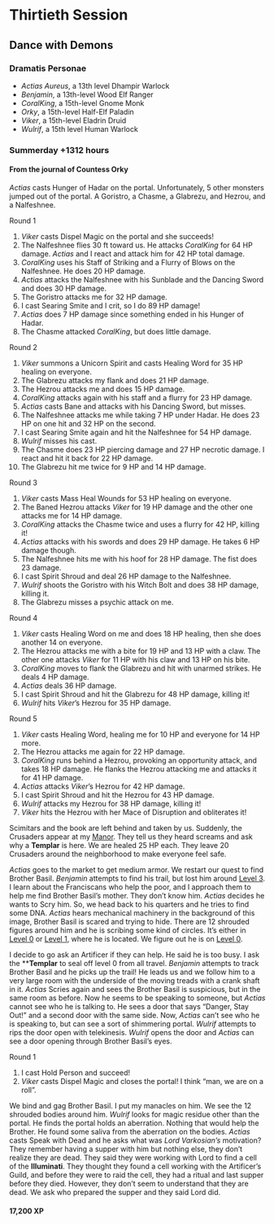 # Thirtieth Session

## Dance with Demons

### Dramatis Personae

- *Actias Aureus*, a 13th level Dhampir Warlock
- *Benjamin*, a 13th-level Wood Elf Ranger
- *CoralKing*, a 15th-level Gnome Monk
- *Orky*, a 15th-level Half-Elf Paladin
- *Viker*, a 15th-level Eladrin Druid
- *Wulrif*, a 15th level Human Warlock

### Summerday +1312 hours

#### From the journal of Countess Orky

*Actias* casts Hunger of Hadar on the portal. Unfortunately, 5 other monsters jumped out of the portal. A Goristro, a Chasme, a Glabrezu, and Hezrou, and a Nalfeshnee.

Round 1

1. *Viker* casts Dispel Magic on the portal and she succeeds!
2. The Nalfeshnee flies 30 ft toward us. He attacks *CoralKing* for 64 HP damage. *Actias* and I react and attack him for 42 HP total damage.
3. *CoralKing* uses his Staff of Striking and a Flurry of Blows on the Nalfeshnee. He does 20 HP damage.
4. *Actias* attacks the Nalfeshnee with his Sunblade and the Dancing Sword and does 30 HP damage.
5. The Goristro attacks me for 32 HP damage.
6. I cast Searing Smite and I crit, so I do 89 HP damage!
7. *Actias* does 7 HP damage since something ended in his Hunger of Hadar.
8. The Chasme attacked *CoralKing*, but does little damage.  

Round 2

1. *Viker* summons a Unicorn Spirit and casts Healing Word for 35 HP healing on everyone.
2. The Glabrezu attacks my flank and does 21 HP damage.
3. The Hezrou attacks me and does 15 HP damage.
4. *CoralKing* attacks again with his staff and a flurry for 23 HP damage.
5. *Actias* casts Bane and attacks with his Dancing Sword, but misses.
6. The Nalfeshnee attacks me while taking 7 HP under Hadar. He does 23 HP on one hit and 32 HP on the second.
7. I cast Searing Smite again and hit the Nalfeshnee for 54 HP damage.
8. *Wulrif* misses his cast.
9. The Chasme does 23 HP piercing damage and 27 HP necrotic damage. I react and hit it back for 22 HP damage.
10. The Glabrezu hit me twice for 9 HP and 14 HP damage.

Round 3

1. *Viker* casts Mass Heal Wounds for 53 HP healing on everyone.
2. The Baned Hezrou attacks *Viker* for 19 HP damage and the other one attacks me for 14 HP damage.
3. *CoralKing* attacks the Chasme twice and uses a flurry for 42 HP, killing it!
4. *Actias* attacks with his swords and does 29 HP damage. He takes 6 HP damage though.
5. The Nalfeshnee hits me with his hoof for 28 HP damage. The fist does 23 damage.
6. I cast Spirit Shroud and deal 26 HP damage to the Nalfeshnee.
7. *Wulrif* shoots the Goristro with his Witch Bolt and does 38 HP damage, killing it.
8. The Glabrezu misses a psychic attack on me.

Round 4

1. *Viker* casts Healing Word on me and does 18 HP healing, then she does another 14 on everyone.
2. The Hezrou attacks me with a bite for 19 HP and 13 HP with a claw. The other one attacks *Viker* for 11 HP with his claw and 13 HP on his bite.
3. *CoralKing* moves to flank the Glabrezu and hit with unarmed strikes. He deals 4 HP damage.
4. *Actias* deals 36 HP damage.
5. I cast Spirit Shroud and hit the Glabrezu for 48 HP damage, killing it!
6. *Wulrif* hits *Viker*’s Hezrou for 35 HP damage.

Round 5

1. *Viker* casts Healing Word, healing me for 10 HP and everyone for 14 HP more.
2. The Hezrou attacks me again for 22 HP damage.
3. *CoralKing* runs behind a Hezrou, provoking an opportunity attack, and takes 18 HP damage. He flanks the Hezrou attacking me and attacks it for 41 HP damage.
4. *Actias* attacks *Viker*’s Hezrou for 42 HP damage.
5. I cast Spirit Shroud and hit the Hezrou for 43 HP damage.
6. *Wulrif* attacks my Hezrou for 38 HP damage, killing it!
7. *Viker* hits the Hezrou with her Mace of Disruption and obliterates it!

Scimitars and the book are left behind and taken by us. Suddenly, the Crusaders appear at my [Manor]. They tell us they heard screams and ask why a **Templar** is here. We are healed 25 HP each. They leave 20 Crusaders around the neighborhood to make everyone feel safe.

*Actias* goes to the market to get medium armor. We restart our quest to find Brother Basil. *Benjamin* attempts to find his trail, but lost him around [Level 3]. I learn about the Franciscans who help the poor, and I approach them to help me find Brother Basil’s mother. They don’t know him. *Actias* decides he wants to Scry him. So, we head back to his quarters and he tries to find some DNA. *Actias* hears mechanical machinery in the background of this image, Brother Basil is scared and trying to hide. There are 12 shrouded figures around him and he is scribing some kind of circles. It’s either in [Level 0] or [Level 1], where he is located. We figure out he is on [Level 0].

I decide to go ask an Artificer if they can help. He said he is too busy. I ask the ****Templar** to seal off level 0 from all travel. *Benjamin* attempts to track Brother Basil and he picks up the trail! He leads us and we follow him to a very large room with the underside of the moving treads with a crank shaft in it. *Actias* Scries again and sees the Brother Basil is suspicious, but in the same room as before. Now he seems to be speaking to someone, but *Actias* cannot see who he is talking to. He sees a door that says “Danger, Stay Out!” and a second door with the same side. Now, *Actias* can’t see who he is speaking to, but can see a sort of shimmering portal. *Wulrif* attempts to rips the door open with telekinesis. *Wulrif* opens the door and *Actias* can see a door opening through Brother Basil’s eyes.

Round 1

1. I cast Hold Person and succeed!
2. *Viker* casts Dispel Magic and closes the portal! I think “man, we are on a roll”.

We bind and gag Brother Basil. I put my manacles on him. We see the 12 shrouded bodies around him. *Wulrif* looks for magic residue other than the portal. He finds the portal holds an aberration. Nothing that would help the Brother. He found some saliva from the aberration on the bodies. *Actias* casts Speak with Dead and he asks what was *Lord Varkosian’s* motivation? They remember having a supper with him but nothing else, they don’t realize they are dead. They said they were working with Lord to find a cell of the **Illuminati**. They thought they found a cell working with the Artificer’s Guild, and before they were to raid the cell, they had a ritual and last supper before they died. However, they don’t seem to understand that they are dead. We ask who prepared the supper and they said Lord did.

#### 17,200 XP

[Level 0]: ../background/neverwinter.md#level-0
[Level 1]: ../background/neverwinter.md#level-1
[Level 3]: ../background/neverwinter.md#level-3

[Manor]: https://media.dndbeyond.com/compendium-images/ua/bastions-cantrips/BRF3GSu0nTfNu8p4/UA2023-BastionsCantrips.pdf
